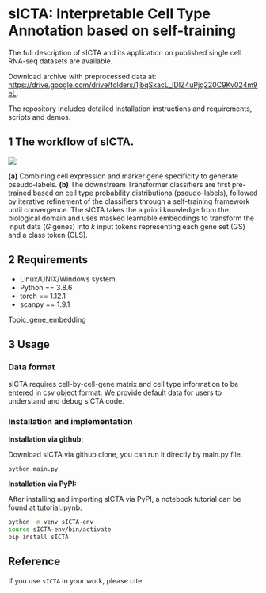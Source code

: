 # sICTA: Interpretable Cell Type Annotation based on self-training

The full description of sICTA and its application on published single cell RNA-seq datasets are available.

Download archive with preprocessed data at: https://drive.google.com/drive/folders/1jbqSxacL_IDIZ4uPjq220C9Kv024m9eL.

The repository includes detailed installation instructions and requirements, scripts and demos.


## 1 The workflow of sICTA.

![](Flow.jpg)

**(a)** Combining cell expression and marker gene specificity to generate pseudo-labels. **(b)**  The downstream Transformer classifiers are first pre-trained based on cell type probability distributions (pseudo-labels), followed by iterative refinement of the classifiers through a self-training framework until convergence. The sICTA takes the a priori knowledge from the biological domain and uses masked learnable embeddings to transform the input data ($G$ genes) into $k$ input tokens representing each gene set (GS) and a class token (CLS).
## 2 Requirements

+ Linux/UNIX/Windows system
+ Python == 3.8.6
+ torch == 1.12.1
+ scanpy == 1.9.1

Topic_gene_embedding

## 3 Usage

### Data format

sICTA requires cell-by-cell-gene matrix and cell type information to be entered in csv object format.
We provide default data for users to understand and debug sICTA code.

### Installation and implementation

**Installation via github:**

Download sICTA via github clone, you can run it directly by main.py file.
```bash
python main.py
```

**Installation via PyPI:**

After installing and importing sICTA via PyPI, a notebook tutorial can be found at tutorial.ipynb.
```bash
python -m venv sICTA-env
source sICTA-env/bin/activate 
pip install sICTA
```

## Reference

If you use `sICTA` in your work, please cite